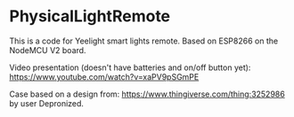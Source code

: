 # PhysicalLightRemote
This is a code for Yeelight smart lights remote. Based on ESP8266 on the NodeMCU V2 board.  

Video presentation (doesn't have batteries and on/off button yet): https://www.youtube.com/watch?v=xaPV9pSGmPE


Case based on a design from: https://www.thingiverse.com/thing:3252986 by user Depronized.
